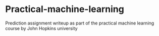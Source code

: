 # Practical-machine-learning
Prediction assignment writeup as part of the practical machine learning course by John Hopkins university
